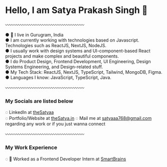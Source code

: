 # Hello, I am Satya Prakash Singh 👋

〰️〰️〰️〰️〰️〰️〰️〰️〰️〰️〰️〰️〰️〰️〰️〰️〰️〰️

● 📍 I live in Gurugram, India  
● I am currently working with technologies based on Javascript. Technologies such as ReactJS, NextJS, NodeJS.  
● I usually work with design systems and UI-component-based React projects and make complex and beautiful components.  
● I do Product Design, Frontend Development, UI Engineering, Design Systems Engineering, and Design-related stuff.  
● My Tech Stack: ReactJS, NextJS, TypeScript, Tailwind, MongoDB, Figma.  
● Languages I know: JavaScript, TypeScript, Java.

〰️〰️〰️〰️〰️〰️〰️〰️〰️〰️〰️〰️〰️〰️〰️〰️〰️〰️

### My Socials are listed below  
◌  LinkedIn at [theSatyaa](https://www.linkedin.com/in/satya-prakash-41451328a/)  
◌ Portfolio/Website at  [theSatya.in](https://satya643.github.io/My-Portfolio/)
◌ Mail me at [satyaaa768@gmail.com](mailto:satyaaa768@gmail.com) regarding any work or if you just wanna connect

〰️〰️〰️〰️〰️〰️〰️〰️〰️〰️〰️〰️〰️〰️〰️〰️〰️〰️

### My Work Experience  
◌ 🔴 Worked as a Frontend Developer Intern at [SmartBrains](https://www.smartbrains.com)

